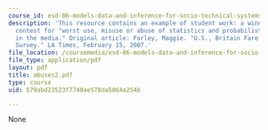 ```yaml
---
course_id: esd-86-models-data-and-inference-for-socio-technical-systems-spring-2007
description: 'This resource contains an example of student work: a winner of the weekly
  contest for "worst use, misuse or abuse of statistics and probabilistic reasoning
  in the media." Original article: Farley, Maggie. "U.S., Britain Fare Poorly in Children
  Survey." LA Times, February 15, 2007.'
file_location: /coursemedia/esd-86-models-data-and-inference-for-socio-technical-systems-spring-2007/579abd23523f7740ae578da5864a254b_abuses2.pdf
file_type: application/pdf
layout: pdf
title: abuses2.pdf
type: course
uid: 579abd23523f7740ae578da5864a254b

---
```

None